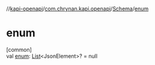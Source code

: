 //[kapi-openapi](../../../index.md)/[com.chrynan.kapi.openapi](../index.md)/[Schema](index.md)/[enum](enum.md)

# enum

[common]\
val [enum](enum.md): [List](https://kotlinlang.org/api/latest/jvm/stdlib/kotlin.collections/-list/index.html)&lt;JsonElement&gt;? = null
